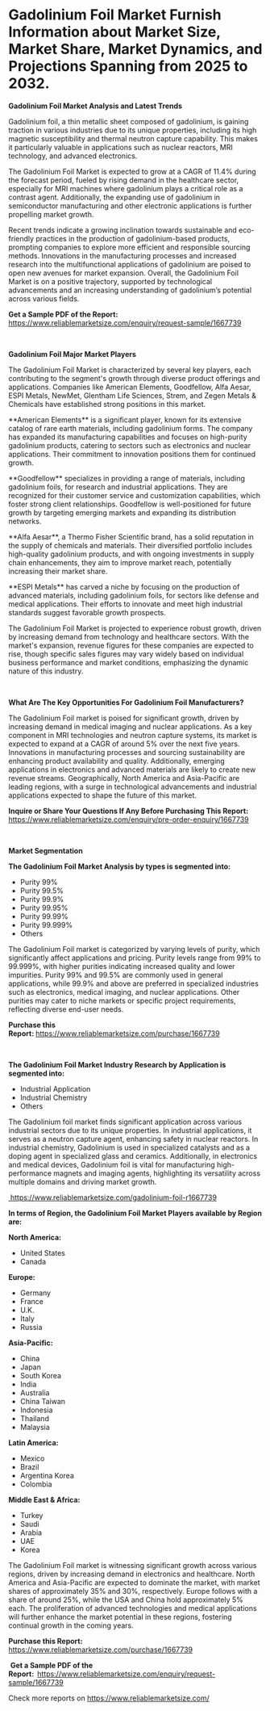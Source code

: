 <p><h1>Gadolinium Foil Market Furnish Information about Market Size, Market Share, Market Dynamics, and Projections Spanning from 2025 to 2032.</h1></p><p><strong>Gadolinium Foil Market Analysis and Latest Trends</strong></p>
<p><p>Gadolinium foil, a thin metallic sheet composed of gadolinium, is gaining traction in various industries due to its unique properties, including its high magnetic susceptibility and thermal neutron capture capability. This makes it particularly valuable in applications such as nuclear reactors, MRI technology, and advanced electronics. </p><p>The Gadolinium Foil Market is expected to grow at a CAGR of 11.4% during the forecast period, fueled by rising demand in the healthcare sector, especially for MRI machines where gadolinium plays a critical role as a contrast agent. Additionally, the expanding use of gadolinium in semiconductor manufacturing and other electronic applications is further propelling market growth. </p><p>Recent trends indicate a growing inclination towards sustainable and eco-friendly practices in the production of gadolinium-based products, prompting companies to explore more efficient and responsible sourcing methods. Innovations in the manufacturing processes and increased research into the multifunctional applications of gadolinium are poised to open new avenues for market expansion. Overall, the Gadolinium Foil Market is on a positive trajectory, supported by technological advancements and an increasing understanding of gadolinium’s potential across various fields.</p></p>
<p><strong>Get a Sample PDF of the Report:&nbsp;</strong> <a href="https://www.reliablemarketsize.com/enquiry/request-sample/1667739?utm_campaign=2003&utm_medium=2&utm_source=Github&utm_content=ia&utm_term=07032025&utm_id=gadolinium-foil">https://www.reliablemarketsize.com/enquiry/request-sample/1667739</a></p>
<p>&nbsp;</p>
<p><strong>Gadolinium Foil Major Market Players</strong></p>
<p><p>The Gadolinium Foil Market is characterized by several key players, each contributing to the segment's growth through diverse product offerings and applications. Companies like American Elements, Goodfellow, Alfa Aesar, ESPI Metals, NewMet, Glentham Life Sciences, Strem, and Zegen Metals & Chemicals have established strong positions in this market.</p><p>**American Elements** is a significant player, known for its extensive catalog of rare earth materials, including gadolinium forms. The company has expanded its manufacturing capabilities and focuses on high-purity gadolinium products, catering to sectors such as electronics and nuclear applications. Their commitment to innovation positions them for continued growth.</p><p>**Goodfellow** specializes in providing a range of materials, including gadolinium foils, for research and industrial applications. They are recognized for their customer service and customization capabilities, which foster strong client relationships. Goodfellow is well-positioned for future growth by targeting emerging markets and expanding its distribution networks.</p><p>**Alfa Aesar**, a Thermo Fisher Scientific brand, has a solid reputation in the supply of chemicals and materials. Their diversified portfolio includes high-quality gadolinium products, and with ongoing investments in supply chain enhancements, they aim to improve market reach, potentially increasing their market share.</p><p>**ESPI Metals** has carved a niche by focusing on the production of advanced materials, including gadolinium foils, for sectors like defense and medical applications. Their efforts to innovate and meet high industrial standards suggest favorable growth prospects.</p><p>The Gadolinium Foil Market is projected to experience robust growth, driven by increasing demand from technology and healthcare sectors. With the market's expansion, revenue figures for these companies are expected to rise, though specific sales figures may vary widely based on individual business performance and market conditions, emphasizing the dynamic nature of this industry.</p></p>
<p>&nbsp;</p>
<p><strong>What Are The Key Opportunities For Gadolinium Foil Manufacturers?</strong></p>
<p><p>The Gadolinium Foil market is poised for significant growth, driven by increasing demand in medical imaging and nuclear applications. As a key component in MRI technologies and neutron capture systems, its market is expected to expand at a CAGR of around 5% over the next five years. Innovations in manufacturing processes and sourcing sustainability are enhancing product availability and quality. Additionally, emerging applications in electronics and advanced materials are likely to create new revenue streams. Geographically, North America and Asia-Pacific are leading regions, with a surge in technological advancements and industrial applications expected to shape the future of this market.</p></p>
<p><strong>Inquire or Share Your Questions If Any Before Purchasing This Report:</strong> <a href="https://www.reliablemarketsize.com/enquiry/pre-order-enquiry/1667739?utm_campaign=2003&utm_medium=2&utm_source=Github&utm_content=ia&utm_term=07032025&utm_id=gadolinium-foil">https://www.reliablemarketsize.com/enquiry/pre-order-enquiry/1667739</a></p>
<p>&nbsp;</p>
<p><strong>Market Segmentation</strong></p>
<p><strong>The Gadolinium Foil Market Analysis by types is segmented into:</strong></p>
<p><ul><li>Purity 99%</li><li>Purity 99.5%</li><li>Purity 99.9%</li><li>Purity 99.95%</li><li>Purity 99.99%</li><li>Purity 99.999%</li><li>Others</li></ul></p>
<p><p>The Gadolinium Foil market is categorized by varying levels of purity, which significantly affect applications and pricing. Purity levels range from 99% to 99.999%, with higher purities indicating increased quality and lower impurities. Purity 99% and 99.5% are commonly used in general applications, while 99.9% and above are preferred in specialized industries such as electronics, medical imaging, and nuclear applications. Other purities may cater to niche markets or specific project requirements, reflecting diverse end-user needs.</p></p>
<p><strong>Purchase this Report:&nbsp;</strong><a href="https://www.reliablemarketsize.com/purchase/1667739?utm_campaign=2003&utm_medium=2&utm_source=Github&utm_content=ia&utm_term=07032025&utm_id=gadolinium-foil">https://www.reliablemarketsize.com/purchase/1667739</a></p>
<p>&nbsp;</p>
<p><strong>The Gadolinium Foil Market Industry Research by Application is segmented into:</strong></p>
<p><ul><li>Industrial Application</li><li>Industrial Chemistry</li><li>Others</li></ul></p>
<p><p>The Gadolinium foil market finds significant application across various industrial sectors due to its unique properties. In industrial applications, it serves as a neutron capture agent, enhancing safety in nuclear reactors. In industrial chemistry, Gadolinium is used in specialized catalysts and as a doping agent in specialized glass and ceramics. Additionally, in electronics and medical devices, Gadolinium foil is vital for manufacturing high-performance magnets and imaging agents, highlighting its versatility across multiple domains and driving market growth.</p></p>
<p><a href="https://www.reliablemarketsize.com/gadolinium-foil-r1667739?utm_campaign=2003&utm_medium=2&utm_source=Github&utm_content=ia&utm_term=07032025&utm_id=gadolinium-foil">&nbsp;https://www.reliablemarketsize.com/gadolinium-foil-r1667739</a></p>
<p><strong>In terms of Region, the Gadolinium Foil Market Players available by Region are:</strong></p>
<p>
    <p> <strong> North America: </strong>
        <ul>
            <li>United States</li>
            <li>Canada</li>
        </ul>
        </p> 
    <p> <strong> Europe: </strong>
        <ul>
            <li>Germany</li>
            <li>France</li>
            <li>U.K.</li>
            <li>Italy</li>
            <li>Russia</li>
        </ul>
        </p> 
    <p> <strong> Asia-Pacific: </strong>
        <ul>
            <li>China</li>
            <li>Japan</li>
            <li>South Korea</li>
            <li>India</li>
            <li>Australia</li>
            <li>China Taiwan</li>
            <li>Indonesia</li>
            <li>Thailand</li>
            <li>Malaysia</li>
        </ul>
        </p> 
    <p> <strong> Latin America: </strong>
        <ul>
            <li>Mexico</li>
            <li>Brazil</li>
            <li>Argentina Korea</li>
            <li>Colombia</li>
        </ul>
        </p> 
    <p> <strong> Middle East & Africa: </strong>
        <ul>
            <li>Turkey</li>
            <li>Saudi</li>
            <li>Arabia</li>
            <li>UAE</li>
            <li>Korea</li>
        </ul>
    </p>
    </p>
<p><p>The Gadolinium Foil market is witnessing significant growth across various regions, driven by increasing demand in electronics and healthcare. North America and Asia-Pacific are expected to dominate the market, with market shares of approximately 35% and 30%, respectively. Europe follows with a share of around 25%, while the USA and China hold approximately 5% each. The proliferation of advanced technologies and medical applications will further enhance the market potential in these regions, fostering continual growth in the coming years.</p></p>
<p><strong>Purchase this Report: </strong><a href="https://www.reliablemarketsize.com/purchase/1667739?utm_campaign=2003&utm_medium=2&utm_source=Github&utm_content=ia&utm_term=07032025&utm_id=gadolinium-foil">https://www.reliablemarketsize.com/purchase/1667739</a></p>
<p>&nbsp;<strong>Get a Sample PDF of the Report:&nbsp;&nbsp;</strong><a href="https://www.reliablemarketsize.com/enquiry/request-sample/1667739?utm_campaign=2003&utm_medium=2&utm_source=Github&utm_content=ia&utm_term=07032025&utm_id=gadolinium-foil">https://www.reliablemarketsize.com/enquiry/request-sample/1667739</a></p>
<p><strong></strong></p>
<p>Check more reports on <a href="https://www.reliablemarketsize.com/?utm_campaign=2003&utm_medium=2&utm_source=Github&utm_content=ia&utm_term=07032025&utm_id=gadolinium-foil">https://www.reliablemarketsize.com/</a></p>